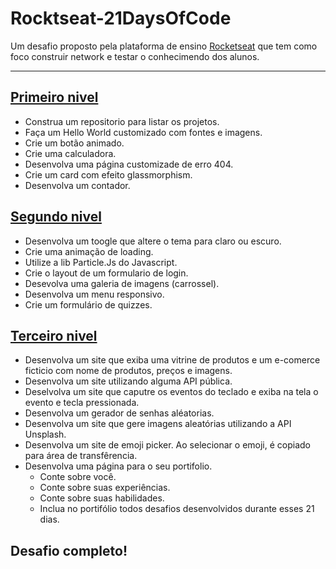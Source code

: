 <h1>Rocktseat-21DaysOfCode</h1>
Um desafio proposto pela plataforma de ensino  <a href="https://app.rocketseat.com.br/">Rocketseat</a> que tem como foco construir network e testar o conhecimendo dos alunos.
<hr>
<h2><a href="https://www.instagram.com/p/Ch3EOQ0p2sZ/?igshid=YmMyMTA2M2Y=">Primeiro nivel</a></h2>

- Construa um repositorio para listar os projetos.
- Faça um Hello World customizado com fontes e imagens.
- Crie um botão animado.
- Crie uma calculadora.
- Desenvolva uma página customizade de erro 404.
- Crie um card com efeito glassmorphism.
- Desenvolva um contador.

<h2><a href="https://www.instagram.com/p/ChkahuNOLvF/?igshid=YmMyMTA2M2Y=">Segundo nivel</a></h2>

- Desenvolva um toogle que altere o tema para claro ou escuro.
- Crie uma animação de loading.
- Utilize a lib Particle.Js do Javascript.
- Crie o layout de um formulario de login.
- Desevolva uma galeria de imagens (carrossel).
- Desenvolva um menu responsivo.
- Crie um formulário de quizzes.

<h2><a href="https://www.instagram.com/p/ChTBg1BpLGU/?igshid=YmMyMTA2M2Y=">Terceiro nivel</a></h2>

- Desenvolva um site que exiba uma vitrine de produtos e um e-comerce ficticio com nome de produtos, preços e imagens.
- Desenvolva um site utilizando alguma API pública.
- Deselvolva um site que caputre os eventos do teclado e exiba na tela o evento e tecla pressionada.
- Desenvolva um gerador de senhas aléatorias.
- Desenvolva um site que gere imagens aleatórias utilizando a API Unsplash.
- Desenvolva um site de emoji picker. Ao selecionar o emoji, é copiado para área de transfêrencia.
- Desenvolva uma página para o seu portifolio.
  - Conte sobre você.
  - Conte sobre suas experiências.
  - Conte sobre suas habilidades.
  - Inclua no portifólio todos desafios desenvolvidos durante esses 21 dias.

<h2>Desafio completo!</h2>
